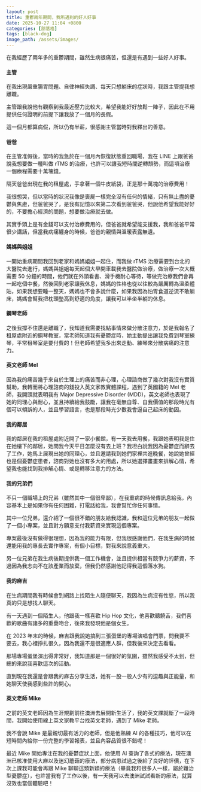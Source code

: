 ```yaml
---
layout: post
title: 重鬱兩年期間，我所遇到的好人好事
date: 2025-10-27 11:04 +0800
categories: [部落格]
tags: [black-dog]
image_path: /assets/images/
---
```


在我經歷了兩年多的重鬱期間，雖然生病很痛苦，但還是有遇到一些好人好事。
#### 主管
在我出現嚴重腸胃問題、自律神經失調、每天只想躺床的症狀時，我跟主管提我想離職。

主管跟我說他有觀察到我最近壓力比較大，希望我能好好放鬆一陣子，因此在不用提供任何證明的前提下讓我放了一個月的長假。

這一個月都算病假，所以仍有半薪，很感謝主管當時對我釋出的善意。

#### 爸爸
在主管准假後，當時的我急於在一個月內恢復狀態重回職場，我在 LINE 上跟爸爸說我想要做一種叫做 rTMS 的治療，也許可以讓我短時間逆轉頹勢，而這項治療一個療程需要十萬塊錢。

隔天爸爸出現在我的租屋處，手拿著一個牛皮紙袋，正是那十萬塊的治療費用！

我很想哭，但以當時的狀況我像是喪屍一樣完全沒有任何的情緒，只有無止盡的憂鬱與焦慮，但爸爸哭了，是我有記憶以來第二次看到爸爸哭，他說他希望我能好好的，不要擔心經濟的問題，想要做治療就去做。

其實手頭上是有金錢可以支付治療費用的，但爸爸就希望能支援我，我和爸爸平常很少講話，但當我病痛纏身的時候，爸爸的親情與溫暖表露無遺。

#### 媽媽與姐姐
一開始重病期間我回到老家和媽媽姐姐一起住，而我做 rTMS 治療需要到台北的大醫院去進行，媽媽與姐姐每天起個大早開車載我去醫院做治療，做治療一次大概需要 50 分鐘的時間，他們就在外頭看書、滑手機耐心等待，等做完治療我們會再一起吃個中餐，然後回到老家讓我休息，媽媽的性格也從以往較為嚴厲轉為溫柔體貼，如果我想要睡一整天，媽媽也不會多說什麼，如果我因為怕胃食道逆流不敢躺床，媽媽會幫我把枕頭墊高到舒適的角度，讓我可以半坐半躺的休息。

#### 鋼琴老師
之後我撐不住還是離職了，我知道我需要找點事情來做分散注意力，於是我報名了租屋處附近的鋼琴教室，當老師知道我有憂鬱症時，她主動提出讓我免費到琴室練琴，平常租琴室是要付費的！但老師希望我多出來走動、練琴來分散病痛的注意力。

#### 英文老師 Mel
因為我的痛苦幾乎來自於生理上的痛苦而非心理，心理諮商做了幾次對我沒有實質幫助，我轉而將心理諮商的錢投入英文家教實體課程，遇到了英國籍的 Mel 老師，我開頭就表明我有 Major Depressive Disorder (MDD)，英文老師也表現了她的同理心與耐心，並且持續給我鼓勵，讓我在毫無自尊、自我價值的那段時光有個可以傾訴的人，並且學習語言，也是那段時光少數我會逼自己起床的動因。

#### 我的鄰居
我的鄰居在我的租屋處附近開了一家小餐館，有一天我去用餐，我跟她表明我是住在她樓下的鄰居，她問我今天平日怎麼沒有去上班？我坦白說我因為憂鬱症而辭去了工作，她馬上展現出她的同理心，並且邀請我到她們家裡共進晚餐，她說她曾經也是個憂鬱症患者，諮商對她也沒有多大的用處，所以她選擇畫畫來排解心情，希望我也能找到我排解心情、或是轉移注意力的方法。

#### 我的兄弟們
不只一個職場上的兄弟（雖然其中一個很卑鄙），在我重病的時候傳訊息給我，內容基本上是如果你有任何困難，打電話給我，我會幫忙你任何事情。

其中一位兄弟，還介紹了一個很不錯的朋友給我認識，我和這位兄弟的朋友一起做了一個小專案，並且對方願意支付我薪資來實現這個專案。

專案最後沒有做得很理想，因為我的能力有限，但我很感謝他們，在我生病的時候還能用我的專長去實作專案，有個小目標，對我來說意義重大。

另一位兄弟在我生病後期提供我一個工作機會，並且提供相當有競爭力的薪資，不過因為我志向不在該產業而放棄，但我仍然感謝他記得我這個落水狗。

#### 我的麻吉
在生病期間我有時候會到網路上找陌生人隨便聊天，我因為生病沒有性慾，所以我真的只是想找人聊天。

有一天遇到一個陌生人，他跟我一樣喜歡 Hip Hop 文化，他喜歡聽饒舌，我們喜歡的歌曲有諸多的重疊吻合，後來我發現他是個女生。

在 2023 年末的時候，麻吉跟我說她搞到三張蛋堡的專場演唱會門票，問我要不要去，我心裡掙扎很久，因為我還不是很適應人群，但我後來決定去看看。

那場專場蛋堡演出得非常好，我知道那是一個很好的氛圍，雖然我感受不太到，但總的來說我喜歡這次的活動。

直到現在我還是會跟我的麻吉分享生活，她有一股一般人少有的逗趣與正能量，和她聊天使我感到些許的開心。

#### 英文老師 Mike
之前的英文老師因為生涯規劃前往澳洲去展開新生活了，我的英文課就斷了一段時間，我開始使用線上英文家教平台找英文老師，遇到了 Mike 老師。

我不會說 Mike 是最親切最有活力的老師，但是他熟練 AI 的各種技巧，他可以在短時間內給你一份完整的學習報表，並且內容品質很不錯呢！

最近 Mike 開始專注在我的憂鬱症狀上面，他使用 AI 查詢了各式的療法，現在澳洲已核准使用大麻以及迷幻蘑菇的療法，部分病患試過之後給了良好的評價，在下次上課我可能會再跟 Mike 聊聊這類新穎的療法（畢竟我和很多人一樣，屬於難治型憂鬱症），也許當我有了工作以後，有一天我可以去澳洲試試看新的療法，就算沒效也當個體驗吧！
